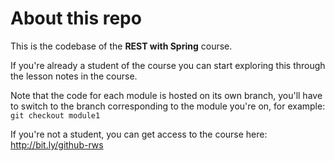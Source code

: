 # About this repo

This is the codebase of the **REST with Spring** course.

If you're already a student of the course you can start exploring this through the lesson notes in the course.

Note that the code for each module is hosted on its own branch, you'll have to switch to the branch corresponding to the module you're on, for example: `git checkout module1`

If you're not a student, you can get access to the course here: http://bit.ly/github-rws